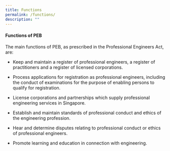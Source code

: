 ```yaml
---
title: Functions
permalink: /functions/
description: ""
---
```

#### Functions of PEB

The main functions of PEB, as prescribed in the Professional Engineers Act, are:

*   Keep and maintain a register of professional engineers, a register of practitioners and a register of licensed corporations.
    
*   Process applications for registration as professional engineers, including the conduct of examinations for the purpose of enabling persons to qualify for registration.
    
*   License corporations and partnerships which supply professional engineering services in Singapore.
    
*   Establish and maintain standards of professional conduct and ethics of the engineering profession.
    
*   Hear and determine disputes relating to professional conduct or ethics of professional engineers.
    
*   Promote learning and education in connection with engineering.